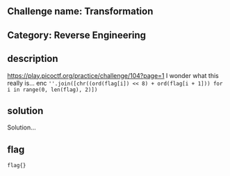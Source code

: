 ## Challenge name: Transformation

## Category: Reverse Engineering

## description
https://play.picoctf.org/practice/challenge/104?page=1
I wonder what this really is... enc ```''.join([chr((ord(flag[i]) << 8) + ord(flag[i + 1])) for i in range(0, len(flag), 2)])```

## solution
Solution...

## flag
```
flag{}
```
